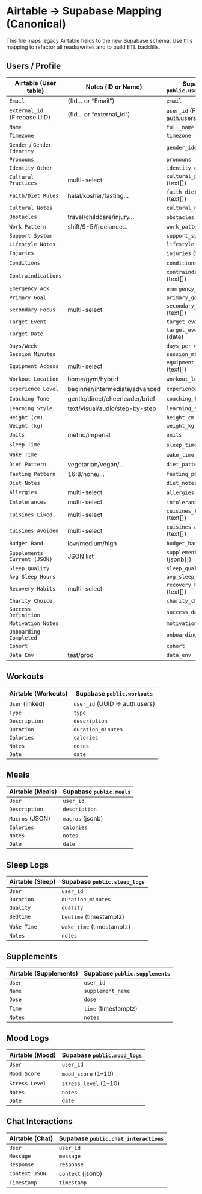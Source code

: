 # Airtable → Supabase Mapping (Canonical)

This file maps legacy Airtable fields to the new Supabase schema.
Use this mapping to refactor all reads/writes and to build ETL backfills.

## Users / Profile

| Airtable (User table)             | Notes (ID or Name)                | Supabase `public.user_profiles` |
|----------------------------------|-----------------------------------|----------------------------------|
| `Email`                          | (fld… or “Email”)                 | `email`                          |
| `external_id` (Firebase UID)     | (fld… or “external_id”)           | `user_id` (FK → auth.users.id)   |
| `Name`                           |                                   | `full_name`                      |
| `Timezone`                       |                                   | `timezone`                       |
| `Gender` / `Gender Identity`     |                                   | `gender_identity`                |
| `Pronouns`                       |                                   | `pronouns`                       |
| `Identity Other`                 |                                   | `identity_other`                 |
| `Cultural Practices`             | multi-select                      | `cultural_practices` (text[])    |
| `Faith/Diet Rules`               | halal/kosher/fasting…             | `faith_diet_rules` (text[])      |
| `Cultural Notes`                 |                                   | `cultural_notes`                 |
| `Obstacles`                      | travel/childcare/injury…          | `obstacles` (text[])             |
| `Work Pattern`                   | shift/9-5/freelance…              | `work_pattern`                   |
| `Support System`                 |                                   | `support_system`                 |
| `Lifestyle Notes`                |                                   | `lifestyle_notes`                |
| `Injuries`                       |                                   | `injuries` (text[])              |
| `Conditions`                     |                                   | `conditions` (text[])            |
| `Contraindications`              |                                   | `contraindications` (text[])     |
| `Emergency Ack`                  |                                   | `emergency_ack` (bool)           |
| `Primary Goal`                   |                                   | `primary_goal`                   |
| `Secondary Focus`                | multi-select                      | `secondary_goals` (text[])       |
| `Target Event`                   |                                   | `target_event`                   |
| `Target Date`                    |                                   | `target_event_date` (date)       |
| `Days/Week`                      |                                   | `days_per_week`                  |
| `Session Minutes`                |                                   | `session_minutes`                |
| `Equipment Access`               | multi-select                      | `equipment_access` (text[])      |
| `Workout Location`               | home/gym/hybrid                    | `workout_location`               |
| `Experience Level`               | beginner/intermediate/advanced    | `experience_level`               |
| `Coaching Tone`                  | gentle/direct/cheerleader/brief   | `coaching_tone`                  |
| `Learning Style`                 | text/visual/audio/step-by-step    | `learning_style`                 |
| `Height (cm)`                    |                                   | `height_cm`                      |
| `Weight (kg)`                    |                                   | `weight_kg`                      |
| `Units`                          | metric/imperial                   | `units`                          |
| `Sleep Time`                     |                                   | `sleep_time` (time)              |
| `Wake Time`                      |                                   | `wake_time` (time)               |
| `Diet Pattern`                   | vegetarian/vegan/…                | `diet_pattern`                   |
| `Fasting Pattern`                | 16:8/none/…                       | `fasting_pattern`                |
| `Diet Notes`                     |                                   | `diet_notes`                     |
| `Allergies`                      | multi-select                      | `allergies` (text[])             |
| `Intolerances`                   | multi-select                      | `intolerances` (text[])          |
| `Cuisines Liked`                 | multi-select                      | `cuisines_like` (text[])         |
| `Cuisines Avoided`               | multi-select                      | `cuisines_avoid` (text[])        |
| `Budget Band`                    | low/medium/high                   | `budget_band`                    |
| `Supplements Current (JSON)`     | JSON list                         | `supplements_current` (jsonb[])  |
| `Sleep Quality`                  |                                   | `sleep_quality`                  |
| `Avg Sleep Hours`                |                                   | `avg_sleep_hours`                |
| `Recovery Habits`               | multi-select                      | `recovery_habits` (text[])       |
| `Charity Choice`                 |                                   | `charity_choice`                 |
| `Success Definition`             |                                   | `success_definition`             |
| `Motivation Notes`               |                                   | `motivation_notes`               |
| `Onboarding Completed`           |                                   | `onboarding_completed`           |
| `Cohort`                         |                                   | `cohort`                         |
| `Data Env`                       | test/prod                         | `data_env`                       |

## Workouts

| Airtable (Workouts) | Supabase `public.workouts`     |
|---------------------|---------------------------------|
| `User` (linked)     | `user_id` (UUID → auth.users)   |
| `Type`              | `type`                          |
| `Description`       | `description`                   |
| `Duration`          | `duration_minutes`              |
| `Calories`          | `calories`                      |
| `Notes`             | `notes`                         |
| `Date`              | `date`                          |

## Meals

| Airtable (Meals) | Supabase `public.meals`      |
|------------------|------------------------------|
| `User`           | `user_id`                    |
| `Description`    | `description`                |
| `Macros` (JSON)  | `macros` (jsonb)             |
| `Calories`       | `calories`                   |
| `Notes`          | `notes`                      |
| `Date`           | `date`                       |

## Sleep Logs

| Airtable (Sleep) | Supabase `public.sleep_logs` |
|------------------|-------------------------------|
| `User`           | `user_id`                     |
| `Duration`       | `duration_minutes`            |
| `Quality`        | `quality`                     |
| `Bedtime`        | `bedtime` (timestamptz)       |
| `Wake Time`      | `wake_time` (timestamptz)     |
| `Notes`          | `notes`                       |

## Supplements

| Airtable (Supplements) | Supabase `public.supplements` |
|------------------------|--------------------------------|
| `User`                 | `user_id`                      |
| `Name`                 | `supplement_name`              |
| `Dose`                 | `dose`                         |
| `Time`                 | `time` (timestamptz)           |
| `Notes`                | `notes`                        |

## Mood Logs

| Airtable (Mood) | Supabase `public.mood_logs` |
|-----------------|-----------------------------|
| `User`          | `user_id`                   |
| `Mood Score`    | `mood_score` (1–10)         |
| `Stress Level`  | `stress_level` (1–10)       |
| `Notes`         | `notes`                      |
| `Date`          | `date`                       |

## Chat Interactions

| Airtable (Chat) | Supabase `public.chat_interactions` |
|-----------------|--------------------------------------|
| `User`          | `user_id`                            |
| `Message`       | `message`                            |
| `Response`      | `response`                           |
| `Context JSON`  | `context` (jsonb)                    |
| `Timestamp`     | `timestamp`                          |
